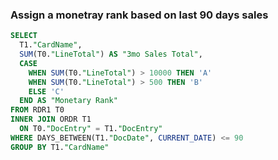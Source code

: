 ### Assign a monetray rank based on last 90 days sales

```sql
SELECT
  T1."CardName",
  SUM(T0."LineTotal") AS "3mo Sales Total",
  CASE
    WHEN SUM(T0."LineTotal") > 10000 THEN 'A'
    WHEN SUM(T0."LineTotal") > 500 THEN 'B'
    ELSE 'C'
  END AS "Monetary Rank"
FROM RDR1 T0
INNER JOIN ORDR T1
  ON T0."DocEntry" = T1."DocEntry"
WHERE DAYS_BETWEEN(T1."DocDate", CURRENT_DATE) <= 90
GROUP BY T1."CardName"
```
